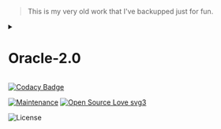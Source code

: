 > This is my very old work that I've backupped just for fun.

<details>
  <summary> 

  # Oracle-2.0
  
  </summary>
  
# Oracolo-2.0

</details>

[![Codacy Badge](https://app.codacy.com/project/badge/Grade/2b61bb0d486642eeb82ce7ddd5479d17)](https://app.codacy.com/gh/R0mb0/Oracolo-2.0./dashboard?utm_source=gh&utm_medium=referral&utm_content=&utm_campaign=Badge_grade)

[![Maintenance](https://img.shields.io/badge/Maintained%3F-yes-green.svg)](https://github.com/R0mb0/Oracolo-2.0)
[![Open Source Love svg3](https://badges.frapsoft.com/os/v3/open-source.svg?v=103)](https://github.com/R0mb0/Oracolo-2.0)

![License](https://img.shields.io/badge/license-CC0%201.0-blue.svg?style=plastic)
